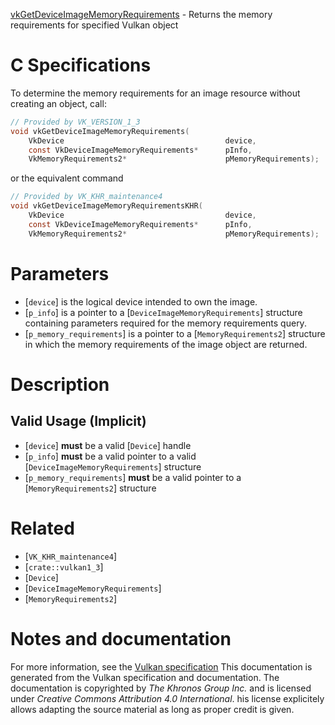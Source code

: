 [vkGetDeviceImageMemoryRequirements](https://www.khronos.org/registry/vulkan/specs/1.3-extensions/man/html/vkGetDeviceImageMemoryRequirements.html) - Returns the memory requirements for specified Vulkan object

# C Specifications
To determine the memory requirements for an image resource without creating
an object, call:
```c
// Provided by VK_VERSION_1_3
void vkGetDeviceImageMemoryRequirements(
    VkDevice                                    device,
    const VkDeviceImageMemoryRequirements*      pInfo,
    VkMemoryRequirements2*                      pMemoryRequirements);
```
or the equivalent command
```c
// Provided by VK_KHR_maintenance4
void vkGetDeviceImageMemoryRequirementsKHR(
    VkDevice                                    device,
    const VkDeviceImageMemoryRequirements*      pInfo,
    VkMemoryRequirements2*                      pMemoryRequirements);
```

# Parameters
- [`device`] is the logical device intended to own the image.
- [`p_info`] is a pointer to a [`DeviceImageMemoryRequirements`] structure containing parameters required for the memory requirements query.
- [`p_memory_requirements`] is a pointer to a [`MemoryRequirements2`] structure in which the memory requirements of the image object are returned.

# Description
## Valid Usage (Implicit)
-  [`device`] **must**  be a valid [`Device`] handle
-  [`p_info`] **must**  be a valid pointer to a valid [`DeviceImageMemoryRequirements`] structure
-  [`p_memory_requirements`] **must**  be a valid pointer to a [`MemoryRequirements2`] structure

# Related
- [`VK_KHR_maintenance4`]
- [`crate::vulkan1_3`]
- [`Device`]
- [`DeviceImageMemoryRequirements`]
- [`MemoryRequirements2`]

# Notes and documentation
For more information, see the [Vulkan specification](https://www.khronos.org/registry/vulkan/specs/1.3-extensions/html/vkspec.html)
This documentation is generated from the Vulkan specification and documentation.
The documentation is copyrighted by *The Khronos Group Inc.* and is licensed under *Creative Commons Attribution 4.0 International*.
his license explicitely allows adapting the source material as long as proper credit is given.
        